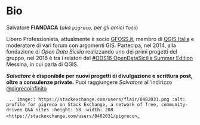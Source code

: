 # Bio

Salvatore **FIANDACA** (_aka `pigreco`, per gli amici `Totò`_)

Libero Professionista, attualmente è socio [GFOSS.it](http://gfoss.it/), membro di [QGIS Italia](https://www.facebook.com/qgis.it/) e moderatore di vari forum con argomenti GIS. Partecipa, nel 2014, alla fondazione di _Open Data Sicilia_ realizzando uno dei primi progetti del gruppo, nel 2016 è tra i relatori del [#ODS16 OpenDataSicilia Summer Edition](http://ods16.opendatasicilia.it/) Messina, in cui parla di QGIS.

**_Salvatore_ è disponibile per nuovi progetti di divulgazione e scrittura post, oltre a consulenze private.** Puoi raggiungere _Salvatore_ all'indirizzo [@pigrecoinfinito](https://pigrecoinfinito.wordpress.com/dove-mi-trovo/)

 `
.. image:: https://stackexchange.com/users/flair/8482031.png
   :alt: profile for pigreco on Stack Exchange, a network of free, community-driven Q&A sites
   :height: 58
   :width: 208
 <https://stackexchange.com/users/8482031/pigreco>`_ 
